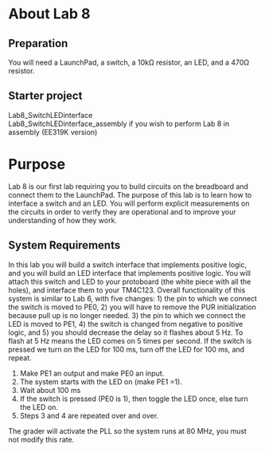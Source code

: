 # About Lab 8  

## Preparation

You will need a LaunchPad, a switch, a 10kΩ resistor, an LED, and a 470Ω resistor.  

## Starter project

Lab8_SwitchLEDinterface  
Lab8_SwitchLEDinterface_assembly if you wish to perform Lab 8 in assembly (EE319K version)  

# Purpose

Lab 8 is our first lab requiring you to build circuits on the breadboard and connect them to the LaunchPad. The purpose of this lab is to learn how to interface a switch and an LED. You will perform explicit measurements on the circuits in order to verify they are operational and to improve your understanding of how they work.  

## System Requirements

In this lab you will build a switch interface that implements positive logic, and you will build an LED interface that implements positive logic.  You will attach this switch and LED to your protoboard (the white piece with all the holes), and interface them to your TM4C123. Overall functionality of this system is similar to Lab 6, with five changes: 1) the pin to which we connect the switch is moved to PE0, 2) you will have to remove the PUR initialization because pull up is no longer needed. 3) the pin to which we connect the LED is moved to PE1, 4) the switch is changed from negative to positive logic, and 5) you should decrease the delay so it flashes about 5 Hz. To flash at 5 Hz means the LED comes on 5 times per second. If the switch is pressed we turn on the LED for 100 ms, turn off the LED for 100 ms, and repeat.
1) Make PE1 an output and make PE0 an input.
2) The system starts with the LED on (make PE1 =1).
3) Wait about 100 ms
4) If the switch is pressed (PE0 is 1), then toggle the LED once, else turn the LED on.
5) Steps 3 and 4 are repeated over and over.

The grader will activate the PLL so the system runs at 80 MHz, you must not modify this rate.
